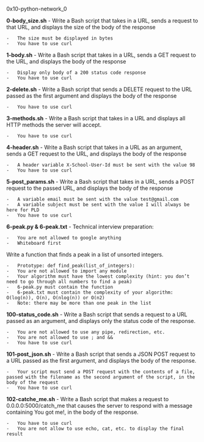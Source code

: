0x10-python-network_0

**0-body_size.sh** - Write a Bash script that takes in a URL, sends a request to that URL, and displays the size of the body of the response

    -   The size must be displayed in bytes
    -   You have to use curl

**1-body.sh** - Write a Bash script that takes in a URL, sends a GET request to the URL, and displays the body of the response

    -   Display only body of a 200 status code response
    -   You have to use curl


**2-delete.sh** - Write a Bash script that sends a DELETE request to the URL passed as the first argument and displays the body of the response

    -   You have to use curl

**3-methods.sh** - Write a Bash script that takes in a URL and displays all HTTP methods the server will accept.

    -   You have to use curl

**4-header.sh** - Write a Bash script that takes in a URL as an argument, sends a GET request to the URL, and displays the body of the response

    -   A header variable X-School-User-Id must be sent with the value 98
    -   You have to use curl

**5-post_params.sh** - Write a Bash script that takes in a URL, sends a POST request to the passed URL, and displays the body of the response

    -   A variable email must be sent with the value test@gmail.com
    -   A variable subject must be sent with the value I will always be here for PLD
    -   You have to use curl

**6-peak.py & 6-peak.txt** - Technical interview preparation:

    -   You are not allowed to google anything
    -   Whiteboard first

Write a function that finds a peak in a list of unsorted integers.

    -   Prototype: def find_peak(list_of_integers):
    -   You are not allowed to import any module
    -   Your algorithm must have the lowest complexity (hint: you don’t need to go through all numbers to find a peak)
    -   6-peak.py must contain the function
    -   6-peak.txt must contain the complexity of your algorithm: O(log(n)), O(n), O(nlog(n)) or O(n2)
    -   Note: there may be more than one peak in the list

**100-status_code.sh** - Write a Bash script that sends a request to a URL passed as an argument, and displays only the status code of the response.

    -   You are not allowed to use any pipe, redirection, etc.
    -   You are not allowed to use ; and &&
    -   You have to use curl

**101-post_json.sh** - Write a Bash script that sends a JSON POST request to a URL passed as the first argument, and displays the body of the response.

    -   Your script must send a POST request with the contents of a file, passed with the filename as the second argument of the script, in the body of the request
    -   You have to use curl

**102-catche_me.sh** - Write a Bash script that makes a request to 0.0.0.0:5000/catch_me that causes the server to respond with a message containing You got me!, in the body of the response.

    -   You have to use curl
    -   You are not allow to use echo, cat, etc. to display the final result
